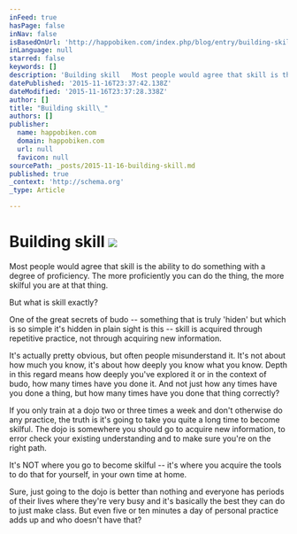 ```yaml
---
inFeed: true
hasPage: false
inNav: false
isBasedOnUrl: 'http://happobiken.com/index.php/blog/entry/building-skill'
inLanguage: null
starred: false
keywords: []
description: 'Building skill   Most people would agree that skill is the ability to do something with a degree of proficiency. The more proficiently you can do the thing, the'
datePublished: '2015-11-16T23:37:42.138Z'
dateModified: '2015-11-16T23:37:28.338Z'
author: []
title: "Building skill\_"
authors: []
publisher:
  name: happobiken.com
  domain: happobiken.com
  url: null
  favicon: null
sourcePath: _posts/2015-11-16-building-skill.md
published: true
_context: 'http://schema.org'
_type: Article

---
```

# Building skill ![](https://the-grid-user-content.s3-us-west-2.amazonaws.com/519e8600-e335-42e2-8875-53831abc841f.jpg)

Most people would agree that skill is the ability to do something with a degree of proficiency. The more proficiently you can do the thing, the more skilful you are at that thing. 

But what is skill exactly? 

One of the great secrets of budo -- something that is truly 'hiden' but which is so simple it's hidden in plain sight is this -- skill is acquired through repetitive practice, not through acquiring new information. 

It's actually pretty obvious, but often people misunderstand it. It's not about how much you know, it's about how deeply you know what you know. Depth in this regard means how deeply you've explored it or in the context of budo, how many times have you done it. And not just how any times have you done a thing, but how many times have you done that thing correctly?  

If you only train at a dojo two or three times a week and don't otherwise do any practice, the truth is it's going to take you quite a long time to become skilful. The dojo is somewhere you should go to acquire new information, to error check your existing understanding and to make sure you're on the right path. 

It's NOT where you go to become skilful -- it's where you acquire the tools to do that for yourself, in your own time at home.  

Sure, just going to the dojo is better than nothing and everyone has periods of their lives where they're very busy and it's basically the best they can do to just make class. But even five or ten minutes a day of personal practice adds up and who doesn't have that?